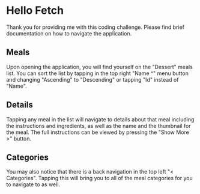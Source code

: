 # Hello Fetch

Thank you for providing me with this coding challenge. Please find brief documentation on how to navigate the application.

## Meals
Upon opening the application, you will find yourself on the "Dessert" meals list. You can sort the list by tapping in the top right "Name ^" menu button and changing "Ascending" to "Descending" or tapping "Id" instead of "Name".

## Details
Tapping any meal in the list will navigate to details about that meal including the instructions and ingredients, as well as the name and the thumbnail for the meal. The full instructions can be viewed by pressing the "Show More >" button.

## Categories
You may also notice that there is a back navigation in the top left "< Categories". Tapping this will bring you to all of the meal categories for you to navigate to as well.

